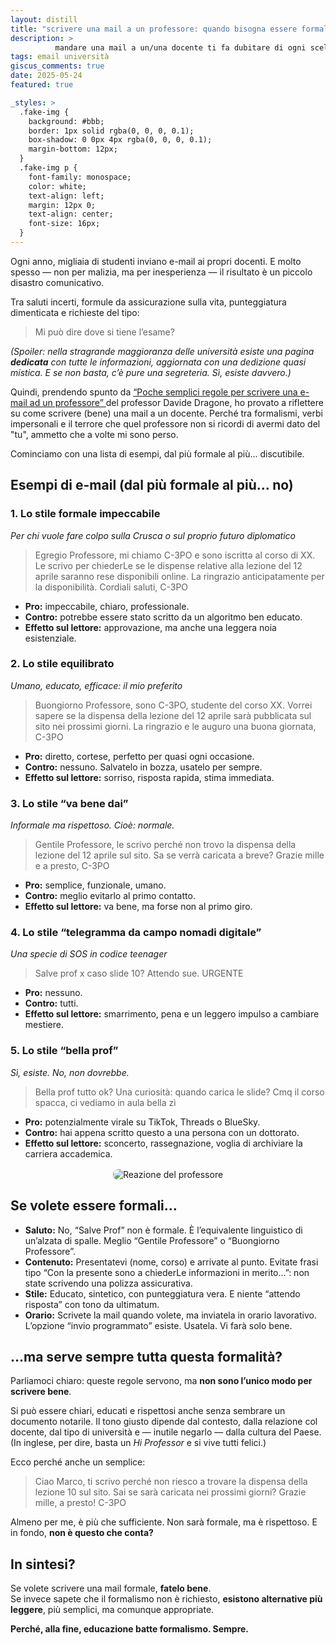 ```yaml
---
layout: distill
title: "scrivere una mail a un professore: quando bisogna essere formali?"
description: >
          mandare una mail a un/una docente ti fa dubitare di ogni scelta di vita, grammaticale e universitaria? Qui troverai esempi veri (e tragici), consigli pratici, e un principio guida: l’educazione batte sempre il formalismo.
tags: email università
giscus_comments: true
date: 2025-05-24
featured: true

_styles: >
  .fake-img {
    background: #bbb;
    border: 1px solid rgba(0, 0, 0, 0.1);
    box-shadow: 0 0px 4px rgba(0, 0, 0, 0.1);
    margin-bottom: 12px;
  }
  .fake-img p {
    font-family: monospace;
    color: white;
    text-align: left;
    margin: 12px 0;
    text-align: center;
    font-size: 16px;
  }
---
```


<p>
  Ogni anno, migliaia di studenti inviano e-mail ai propri docenti. E molto spesso — non per malizia, ma per inesperienza — il risultato è un piccolo disastro comunicativo.
</p>

<p>
  Tra saluti incerti, formule da assicurazione sulla vita, punteggiatura dimenticata e richieste del tipo:
</p>

> Mi può dire dove si tiene l’esame?

<p>
  <em>
    (Spoiler: nella stragrande maggioranza delle università esiste una pagina <strong>dedicata</strong> con tutte le informazioni, aggiornata con una dedizione quasi mistica. E se non basta, c’è pure una segreteria. Sì, esiste davvero.)
  </em>
</p>

<p>
  Quindi, prendendo spunto da 
    <a href="https://sites.google.com/site/davidedragone/scrivere-una-mail" target="_blank" rel="noopener noreferrer">
      “Poche semplici regole per scrivere una e-mail ad un professore”
    </a> 
  del professor Davide Dragone, ho provato a riflettere su come scrivere (bene) una mail a un docente. Perché tra formalismi, verbi impersonali e il terrore che quel professore non si ricordi di avermi dato del "tu", ammetto che a volte mi sono perso.
</p>

<p>Cominciamo con una lista di esempi, dal più formale al più… discutibile.</p>

## Esempi di e-mail (dal più formale al più… no)

<section>
<h3>1. Lo stile formale impeccabile</h3>
<p><em>Per chi vuole fare colpo sulla Crusca o sul proprio futuro diplomatico</em></p>

> Egregio Professore,
> mi chiamo C-3PO e sono iscrittə al corso di XX.
> Le scrivo per chiederLe se le dispense relative alla lezione del 12 aprile saranno rese disponibili online.
> La ringrazio anticipatamente per la disponibilità.
> Cordiali saluti,
> C-3PO

<ul>
  <li><strong>Pro:</strong> impeccabile, chiaro, professionale.</li>
  <li><strong>Contro:</strong> potrebbe essere stato scritto da un algoritmo ben educato.</li>
  <li><strong>Effetto sul lettore:</strong> approvazione, ma anche una leggera noia esistenziale.</li>
</ul>
</section>

<section>
<h3>2. Lo stile equilibrato</h3>
<p><em>Umano, educato, efficace: il mio preferito</em></p>

> Buongiorno Professore,
> sono C-3PO, studente del corso XX. Vorrei sapere se la dispensa della lezione del 12 aprile sarà pubblicata sul sito nei prossimi giorni.
> La ringrazio e le auguro una buona giornata,
>C-3PO

<ul>
  <li><strong>Pro:</strong> diretto, cortese, perfetto per quasi ogni occasione.</li>
  <li><strong>Contro:</strong> nessuno. Salvatelo in bozza, usatelo per sempre.</li>
  <li><strong>Effetto sul lettore:</strong> sorriso, risposta rapida, stima immediata.</li>
</ul>
</section>

<section>
<h3>3. Lo stile “va bene dai”</h3>
<p><em>Informale ma rispettoso. Cioè: normale.</em></p>

> Gentile Professore,
> le scrivo perché non trovo la dispensa della lezione del 12 aprile sul sito. Sa se verrà caricata a breve?
> Grazie mille e a presto,
> C-3PO

<ul>
  <li><strong>Pro:</strong> semplice, funzionale, umano.</li>
  <li><strong>Contro:</strong> meglio evitarlo al primo contatto.</li>
  <li><strong>Effetto sul lettore:</strong> va bene, ma forse non al primo giro.</li>
</ul>
</section>

<section>
<h3>4. Lo stile “telegramma da campo nomadi digitale”</h3>
<p><em>Una specie di SOS in codice teenager</em></p>

> Salve prof x caso slide 10? Attendo sue. URGENTE

<ul>
  <li><strong>Pro:</strong> nessuno.</li>
  <li><strong>Contro:</strong> tutti.</li>
  <li><strong>Effetto sul lettore:</strong> smarrimento, pena e un leggero impulso a cambiare mestiere.</li>
</ul>
</section>

<section>
<h3>5. Lo stile “bella prof”</h3>
<p><em>Sì, esiste. No, non dovrebbe.</em></p>

> Bella prof tutto ok? Una curiosità: quando carica le slide? Cmq il corso spacca, ci vediamo in aula bella zì

<ul>
  <li><strong>Pro:</strong> potenzialmente virale su TikTok, Threads o BlueSky.</li>
  <li><strong>Contro:</strong> hai appena scritto questo a una persona con un dottorato.</li>
  <li><strong>Effetto sul lettore:</strong> sconcerto, rassegnazione, voglia di archiviare la carriera accademica.</li>
</ul>

<div class="gif-container" style="text-align: center; margin-top: 1rem;">
  <img src="https://miro.medium.com/v2/resize:fit:800/format:webp/1*fgp0N1zYOHasw-omAuEVQw.gif" alt="Reazione del professore" style="max-width: 100%; height: auto; border-radius: 8px;">
</div>
</section>

## Se volete essere formali…
<ul>
  <li><strong>Saluto:</strong> No, “Salve Prof” non è formale. È l’equivalente linguistico di un’alzata di spalle. Meglio “Gentile Professore” o “Buongiorno Professore”.</li>
  <li><strong>Contenuto:</strong> Presentatevi (nome, corso) e arrivate al punto. Evitate frasi tipo “Con la presente sono a chiederLe informazioni in merito…”: non state scrivendo una polizza assicurativa.</li>
  <li><strong>Stile:</strong> Educato, sintetico, con punteggiatura vera. E niente “attendo risposta” con tono da ultimatum.</li>
  <li><strong>Orario:</strong> Scrivete la mail quando volete, ma inviatela in orario lavorativo. L’opzione “invio programmato” esiste. Usatela. Vi farà solo bene.</li>
</ul>

## …ma serve sempre tutta questa formalità?
<p>
  Parliamoci chiaro: queste regole servono, ma <strong>non sono l’unico modo per scrivere bene</strong>.
</p>

<p>
  Si può essere chiari, educati e rispettosi anche senza sembrare un documento notarile. Il tono giusto dipende dal contesto, dalla relazione col docente, dal tipo di università e — inutile negarlo — dalla cultura del Paese. (In inglese, per dire, basta un <i>Hi Professor</i> e si vive tutti felici.)
</p>

<p>
  Ecco perché anche un semplice:
</p>

> Ciao Marco,
> ti scrivo perché non riesco a trovare la dispensa della lezione 10 sul sito. Sai se sarà caricata nei prossimi giorni?
> Grazie mille, a presto!
> C-3PO

<p>
  Almeno per me, è più che sufficiente. Non sarà formale, ma è rispettoso. E in fondo, <strong>non è questo che conta?</strong>
</p>

## In sintesi?
<p>
  Se volete scrivere una mail formale, <strong>fatelo bene</strong>.<br>
  Se invece sapete che il formalismo non è richiesto, <strong>esistono alternative più leggere</strong>, più semplici, ma comunque appropriate.
</p>

<p><strong>Perché, alla fine, educazione batte formalismo. Sempre.</strong></p>

